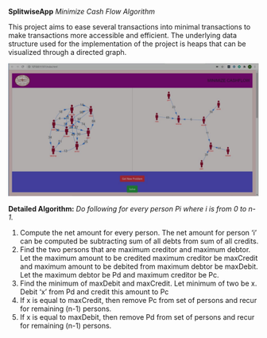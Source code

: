 **SplitwiseApp**
*Minimize Cash Flow Algorithm*

This project aims to ease several transactions into minimal transactions to make transactions more accessible and efficient. The underlying data structure used for the implementation of the project is heaps that can be visualized through a directed graph.

![](image/proj_img.jpg)


**Detailed Algorithm:**
*Do following for every person Pi where i is from 0 to n-1.*

1. Compute the net amount for every person. The net amount for person ‘i’ can be computed be subtracting sum of all debts from sum of all credits.
2. Find the two persons that are maximum creditor and maximum debtor. Let the maximum amount to be credited maximum creditor be maxCredit and maximum amount to be debited from        maximum debtor be maxDebit. Let the maximum debtor be Pd and maximum creditor be Pc.
3. Find the minimum of maxDebit and maxCredit. Let minimum of two be x. Debit ‘x’ from Pd and credit this amount to Pc
4. If x is equal to maxCredit, then remove Pc from set of persons and recur for remaining (n-1) persons.
5. If x is equal to maxDebit, then remove Pd from set of persons and recur for remaining (n-1) persons.

